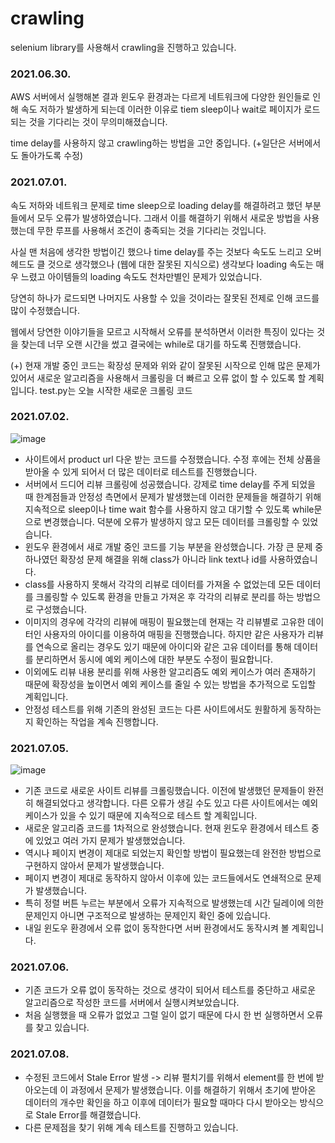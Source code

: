 # crawling
selenium library를 사용해서 crawling을 진행하고 있습니다.

### 2021.06.30.
AWS 서버에서 실행해본 결과 윈도우 환경과는 다르게 네트워크에 다양한 원인들로 인해 속도 저하가 발생하게 되는데
이러한 이유로 tiem sleep이나 wait로 페이지가 로드 되는 것을 기다리는 것이 무의미해졌습니다.

time delay를 사용하지 않고 crawling하는 방법을 고안 중입니다. (+일단은 서버에서도 돌아가도록 수정)

### 2021.07.01.
속도 저하와 네트워크 문제로 time sleep으로 loading delay를 해결하려고 했던 부분들에서 모두 오류가 발생하였습니다.
그래서 이를 해결하기 위해서 새로운 방법을 사용했는데 무한 루프를 사용해서 조건이 충족되는 것을 기다리는 것입니다.

사실 맨 처음에 생각한 방법이긴 했으나 time delay를 주는 것보다 속도도 느리고 오버헤드도 클 것으로 생각했으나 (웹에 대한 잘못된 지식으로)
생각보다 loading 속도는 매우 느렸고 아이템들의 loading 속도도 천차만별인 문제가 있었습니다.

당연히 하나가 로드되면 나머지도 사용할 수 있을 것이라는 잘못된 전제로 인해 코드를 많이 수정했습니다.

웹에서 당연한 이야기들을 모르고 시작해서 오류를 분석하면서 이러한 특징이 있다는 것을 찾는데 너무 오랜 시간을 썼고
결국에는 while로 대기를 하도록 진행했습니다.

(+) 현재 개발 중인 코드는 확장성 문제와 위와 같이 잘못된 시작으로 인해 많은 문제가 있어서 새로운 알고리즘을 사용해서 크롤링을 더 빠르고 오류 없이 할 수 있도록
    할 계획입니다. test.py는 오늘 시작한 새로운 크롤링 코드

### 2021.07.02.
![image](https://user-images.githubusercontent.com/72551588/124287875-7da78600-db8b-11eb-990d-1d55178ff54a.png)
- 사이트에서 product url 다운 받는 코드를 수정했습니다. 수정 후에는 전체 상품을 받아올 수 있게 되어서 더 많은 데이터로 테스트를 진행했습니다.
- 서버에서 드디어 리뷰 크롤링에 성공했습니다. 강제로 time delay를 주게 되었을 때 한계점들과 안정성 측면에서 문제가 발생했는데 이러한 문제들을 해결하기 위해 지속적으로 sleep이나 time wait 함수를 사용하지 않고 대기할 수 있도록 while문으로 변경했습니다. 덕분에 오류가 발생하지 않고 모든 데이터를 크롤링할 수 있었습니다.
- 윈도우 환경에서 새로 개발 중인 코드를 기능 부분을 완성했습니다. 가장 큰 문제 중 하나였던 확장성 문제 해결을 위해 class가 아니라 link text나 id를 사용하였습니다.
- class를 사용하지 못해서 각각의 리뷰로 데이터를 가져올 수 없었는데 모든 데이터를 크롤링할 수 있도록 환경을 만들고 가져온 후 각각의 리뷰로 분리를 하는 방법으로 구성했습니다.
- 이미지의 경우에 각각의 리뷰에 매핑이 필요했는데 현재는 각 리뷰별로 고유한 데이터인 사용자의 아이디를 이용하여 매핑을 진행했습니다. 하지만 같은 사용자가 리뷰를 연속으로 올리는 경우도 있기 때문에 아이디와 같은 고유 데이터를 통해 데이터를 분리하면서 동시에 예외 케이스에 대한 부분도 수정이 필요합니다.
- 이외에도 리뷰 내용 분리를 위해 사용한 알고리즘도 예외 케이스가 여러 존재하기 때문에 확장성을 높이면서 예외 케이스를 줄일 수 있는 방법을 추가적으로 도입할 계획입니다.
- 안정성 테스트를 위해 기존의 완성된 코드는 다른 사이트에서도 원활하게 동작하는지 확인하는 작업을 계속 진행합니다.

### 2021.07.05.
![image](https://user-images.githubusercontent.com/72551588/124457253-8d5ede80-ddc6-11eb-90fc-161563e70c46.png)
- 기존 코드로 새로운 사이트 리뷰를 크롤링했습니다. 이전에 발생했던 문제들이 완전히 해결되었다고 생각합니다. 다른 오류가 생길 수도 있고 다른 사이트에서는 예외 케이스가 있을 수 있기 때문에 지속적으로 테스트 할 계획입니다.
- 새로운 알고리즘 코드를 1차적으로 완성했습니다. 현재 윈도우 환경에서 테스트 중에 있었고 여러 가지 문제가 발생했었습니다.
- 역시나 페이지 변경이 제대로 되었는지 확인할 방법이 필요했는데 완전한 방법으로 구현하지 않아서 문제가 발생했습니다.
- 페이지 변경이 제대로 동작하지 않아서 이후에 있는 코드들에서도 연쇄적으로 문제가 발생했습니다.
- 특히 정렬 버튼 누르는 부분에서 오류가 지속적으로 발생했는데 시간 딜레이에 의한 문제인지 아니면 구조적으로 발생하는 문제인지 확인 중에 있습니다.
- 내일 윈도우 환경에서 오류 없이 동작한다면 서버 환경에서도 동작시켜 볼 계획입니다.

### 2021.07.06.
- 기존 코드가 오류 없이 동작하는 것으로 생각이 되어서 테스트를 중단하고 새로운 알고리즘으로 작성한 코드를 서버에서 실행시켜보았습니다.
- 처음 실행했을 때 오류가 없었고 그럴 일이 없기 때문에 다시 한 번 실행하면서 오류를 찾고 있습니다.

### 2021.07.08.
- 수정된 코드에서 Stale Error 발생 -> 리뷰 펼치기를 위해서 element를 한 번에 받아오는데 이 과정에서 문제가 발생했습니다. 이를 해결하기 위해서 초기에 받아온 데이터의 개수만 확인을 하고 이후에 데이터가 필요할 때마다 다시 받아오는 방식으로 Stale Error를 해결했습니다.
- 다른 문제점을 찾기 위해 계속 테스트를 진행하고 있습니다.
